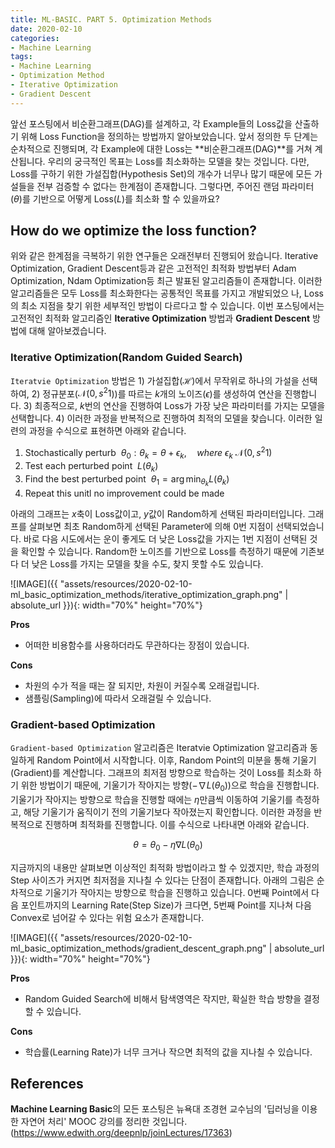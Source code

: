 ```yaml
---
title: ML-BASIC. PART 5. Optimization Methods
date: 2020-02-10
categories:
- Machine Learning
tags:
- Machine Learning
- Optimization Method
- Iterative Optimization
- Gradient Descent
---
```


앞선 포스팅에서 비순환그래프(DAG)를 설계하고, 각 Example들의 Loss값을 산출하기 위해 Loss Function을 정의하는 방법까지 알아보았습니다. 앞서 정의한 두 단계는 순차적으로 진행되며, 각 Example에 대한 Loss는 **비순환그래프(DAG)**를 거쳐 계산됩니다. 우리의 궁극적인 목표는 Loss를 최소화하는 모델을 찾는 것입니다.  다만, Loss를 구하기 위한 가설집합(Hypothesis Set)의 개수가 너무나 많기 때문에 모든 가설들을 전부 검증할 수 없다는 한계점이 존재합니다. 그렇다면, 주어진 랜덤 파라미터($\theta$)를 기반으로 어떻게 Loss($L$)를 최소화 할 수 있을까요?

## How do we optimize the loss function?
위와 같은 한계점을 극복하기 위한 연구들은 오래전부터 진행되어 왔습니다. Iterative Optimization, Gradient Descent등과 같은 고전적인 최적화 방법부터 Adam Optimization, Ndam Optimization등 최근 발표된 알고리즘들이 존재합니다. 이러한 알고리즘들은 모두 Loss를 최소화한다는 공통적인 목표를 가지고 개발되었으 나, Loss의 최소 지점을 찾기 위한 세부적인 방법이 다르다고 할 수 있습니다. 이번 포스팅에서는 고전적인 최적화 알고리즘인 **Iterative Optimization** 방법과 **Gradient Descent** 방법에 대해 알아보겠습니다.

### Iterative Optimization(Random Guided Search)
`Iteratvie Optimization` 방법은 1) 가설집합($\mathcal{H}$)에서 무작위로 하나의 가설을 선택하여, 2) 정규분포($\mathcal{N}(0, s^{2}1$))를 따르는 $k$개의 노이즈($\epsilon$)를 생성하여 연산을 진행합니다. 3) 최종적으로, $k$번의 연산을 진행하여 Loss가 가장 낮은 파라미터를 가지는 모델을 선택합니다. 4) 이러한 과정을 반복적으로 진행하여 최적의 모델을 찾습니다. 이러한 일련의 과정을 수식으로 표현하면 아래와 같습니다.

1. Stochastically perturb $\ \theta_0 : \theta_k = \theta + \epsilon_k, \quad where\ \epsilon_k ~ \mathcal{N}(0, s^{2}1)$
2. Test each perturbed point $\ L(\theta_k)$
3. Find the best perturbed point $\ \theta_1 = \arg\min_{\theta_k}L(\theta_k)$
4. Repeat this unitl no improvement could be made

아래의 그래프는 $x$축이 Loss값이고, $y$값이 Random하게 선택된 파라미터입니다. 그래프를 살펴보면 최초 Random하게 선택된 Parameter에 의해 0번 지점이 선택되었습니다. 바로 다음 시도에서는 운이 좋게도 더 낮은 Loss값을 가지는 1번 지점이 선택된 것을 확인할 수 있습니다. Random한 노이즈를 기반으로 Loss를 측정하기 때문에 기존보다 더 낮은 Loss를 가지는 모델을 찾을 수도, 찾지 못할 수도 있습니다. 

![IMAGE]({{ "assets/resources/2020-02-10-ml_basic_optimization_methods/iterative_optimization_graph.png" | absolute_url }}){: width="70%" height="70%"}

**Pros**
* 어떠한 비용함수를 사용하더라도 무관하다는 장점이 있습니다.

**Cons**
* 차원의 수가 적을 때는 잘 되지만, 차원이 커질수록 오래걸립니다.
* 샘플링(Sampling)에 따라서 오래걸릴 수 있습니다.

### Gradient-based Optimization
`Gradient-based Optimization` 알고리즘은 Iteratvie Optimization 알고리즘과 동일하게 Random Point에서 시작합니다. 이후, Random Point의 미분을 통해 기울기(Gradient)를 계산합니다. 그래프의 최저점 방향으로 학습하는 것이 Loss를 최소화 하기 위한 방법이기 때문에, 기울기가 작아지는 방향($-\nabla L(\theta_0)$)으로 학습을 진행합니다. 기울기가 작아지는 방향으로 학습을 진행할 때에는 $\eta$만큼씩 이동하여 기울기를 측정하고, 해당 기울기가 움직이기 전의 기울기보다 작아졌는지 확인합니다. 이러한 과정을 반복적으로 진행하며 최적화를 진행합니다. 이를 수식으로 나타내면 아래와 같습니다.

$$ \theta = \theta_0 - \eta \nabla L(\theta_0) $$

지금까지의 내용만 살펴보면 이상적인 최적화 방법이라고 할 수 있겠지만, 학습 과정의 Step 사이즈가 커지면 최저점을 지나칠 수 있다는 단점이 존재합니다. 아래의 그림은 순차적으로 기울기가 작아지는 방향으로 학습을 진행하고 있습니다. 0번째 Point에서 다음 포인트까지의 Learning Rate(Step Size)가 크다면, 5번째 Point를 지나쳐 다음 Convex로 넘어갈 수 있다는 위험 요소가 존재합니다. 

![IMAGE]({{ "assets/resources/2020-02-10-ml_basic_optimization_methods/gradient_descent_graph.png" | absolute_url }}){: width="70%" height="70%"}

**Pros**
* Random Guided Search에 비해서 탐색영역은 작지만, 확실한 학습 방향을 결정할 수 있습니다.

**Cons**
* 학습률(Learning Rate)가 너무 크거나 작으면 최적의 값을 지나칠 수 있습니다.

## References
**Machine Learning Basic**의 모든 포스팅은 뉴욕대 조경현 교수님의 '딥러닝을 이용한 자연어 처리' MOOC 강의를 정리한 것입니다. (https://www.edwith.org/deepnlp/joinLectures/17363)
